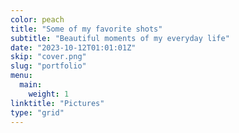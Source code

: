 ```yaml
---
color: peach
title: "Some of my favorite shots"
subtitle: "Beautiful moments of my everyday life"
date: "2023-10-12T01:01:01Z"
skip: "cover.png"
slug: "portfolio"
menu:
  main:
    weight: 1
linktitle: "Pictures"
type: "grid"
---
```

